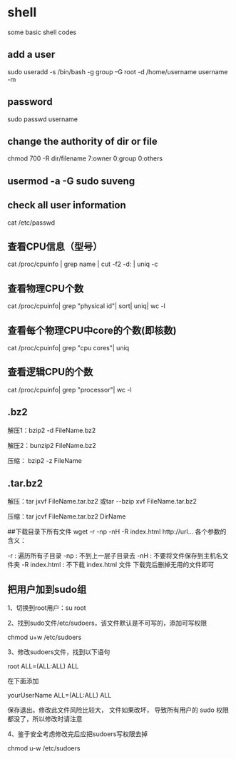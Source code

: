 # shell
some basic shell codes

## add a user
sudo useradd -s /bin/bash -g group –G root -d /home/username username -m
## password
sudo passwd username

## change the authority of dir or file
chmod 700 -R dir/filename
7:owner
0:group
0:others

## usermod -a -G sudo suveng

## check all user information
cat /etc/passwd


## 查看CPU信息（型号）
cat /proc/cpuinfo | grep name | cut -f2 -d: | uniq -c
## 查看物理CPU个数
cat /proc/cpuinfo| grep "physical id"| sort| uniq| wc -l
## 查看每个物理CPU中core的个数(即核数)
cat /proc/cpuinfo| grep "cpu cores"| uniq
## 查看逻辑CPU的个数
cat /proc/cpuinfo| grep "processor"| wc -l



## .bz2 
解压1：bzip2 -d FileName.bz2

解压2：bunzip2 FileName.bz2 

压缩： bzip2 -z FileName 

## .tar.bz2
解压：tar jxvf FileName.tar.bz2     或tar --bzip xvf FileName.tar.bz2

压缩：tar jcvf FileName.tar.bz2 DirName 

##下载目录下所有文件
wget -r -np -nH -R index.html http://url...
各个参数的含义：

-r : 遍历所有子目录
-np : 不到上一层子目录去
-nH : 不要将文件保存到主机名文件夹
-R index.html : 不下载 index.html 文件
下载完后删掉无用的文件即可

## 把用户加到sudo组
1、切换到root用户：su root

2、找到sudo文件/etc/sudoers，该文件默认是不可写的，添加可写权限

chmod u+w /etc/sudoers

3、修改sudoers文件，找到以下语句

root ALL=(ALL:ALL) ALL

在下面添加

yourUserName ALL=(ALL:ALL) ALL

保存退出。修改此文件风险比较大， 文件如果改坏， 导致所有用户的 sudo 权限都没了，所以修改时请注意

4、鉴于安全考虑修改完后应把sudoers写权限去掉

chmod u-w /etc/sudoers

